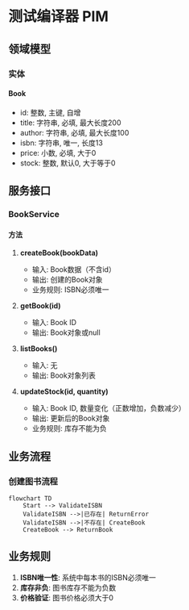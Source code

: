 # 测试编译器 PIM

## 领域模型

### 实体

#### Book
- id: 整数, 主键, 自增
- title: 字符串, 必填, 最大长度200
- author: 字符串, 必填, 最大长度100
- isbn: 字符串, 唯一, 长度13
- price: 小数, 必填, 大于0
- stock: 整数, 默认0, 大于等于0

## 服务接口

### BookService

#### 方法

1. **createBook(bookData)**
   - 输入: Book数据（不含id）
   - 输出: 创建的Book对象
   - 业务规则: ISBN必须唯一

2. **getBook(id)**
   - 输入: Book ID
   - 输出: Book对象或null

3. **listBooks()**
   - 输入: 无
   - 输出: Book对象列表

4. **updateStock(id, quantity)**
   - 输入: Book ID, 数量变化（正数增加，负数减少）
   - 输出: 更新后的Book对象
   - 业务规则: 库存不能为负

## 业务流程

### 创建图书流程

```mermaid
flowchart TD
    Start --> ValidateISBN
    ValidateISBN -->|已存在| ReturnError
    ValidateISBN -->|不存在| CreateBook
    CreateBook --> ReturnBook
```

## 业务规则

1. **ISBN唯一性**: 系统中每本书的ISBN必须唯一
2. **库存非负**: 图书库存不能为负数
3. **价格验证**: 图书价格必须大于0